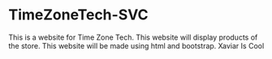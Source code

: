 # TimeZoneTech-SVC
 
This is a website for Time Zone Tech. This website will display products of the store.
This website will be made using html and bootstrap.
Xaviar Is Cool
